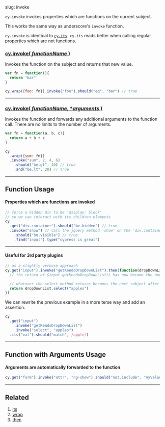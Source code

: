 slug: invoke

`cy.invoke` invokes properties which are functions on the current subject.

This works the same way as underscore's `invoke` function.

`cy.invoke` is identical to [`cy.its`](its). `cy.its` reads better when calling regular properties which are not functions.

### [cy.invoke( *functionName* )](#function-usage)

Invokes the function on the subject and returns that new value.

```js
var fn = function(){
  return "bar"
}

cy.wrap({foo: fn}).invoke("foo").should("eq", "bar") // true
```

***

### [cy.invoke( *functionName*, \**arguments* )](#function-with-arguments-usage)

Invokes the function and forwards any additional arguments to the function call. There are no limits to the number of arguments.

```js
var fn = function(a, b, c){
  return a + b + c
}

cy
  .wrap({sum: fn})
  .invoke("sum", 2, 4, 6)
    .should("be.gt", 10) // true
    .and("be.lt", 20) // true
```

***

## Function Usage

#### Properties which are functions are invoked

```js
// force a hidden div to be 'display: block'
// so we can interact with its children elements
cy
  .get("div.container").should("be.hidden") // true
  .invoke("show") // call the jquery method 'show' on the 'div.container'
    .should("be.visible") // true
    .find("input").type("cypress is great")
```

***

#### Useful for 3rd party plugins

```js
// as a slightly verbose approach
cy.get("input").invoke("getKendoDropDownList").then(function(dropDownList){
  // the return of $input.getKendoDropDownList() has now become the new subject

  // whatever the select method returns becomes the next subject after this
  return dropDownList.select("apples")
})
```

We can rewrite the previous example in a more terse way and add an assertion.

```js
cy
  .get("input")
    .invoke("getKendoDropDownList")
    .invoke("select", "apples")
  .its("val").should("match", /apple/)
```

***

## Function with Arguments Usage

#### Arguments are automatically forwarded to the function

```js
cy.get("form").invoke("attr", "ng-show").should("not.include", "myValue")
```

***

## Related

1. [its](its)
2. [wrap](wrap)
3. [then](then)